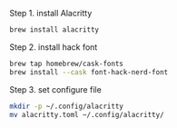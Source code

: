 
Step 1. install Alacritty
```zsh
brew install alacritty
```

Step 2. install hack font
```zsh
brew tap homebrew/cask-fonts
brew install --cask font-hack-nerd-font
```

Step 3. set configure file
```zsh
mkdir -p ~/.config/alacritty
mv alacritty.toml ~/.config/alacritty/
```


